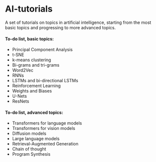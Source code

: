 # AI-tutorials
A set of tutorials on topics in artificial intelligence, starting from the most basic topics and progressing to more advanced topics.


#### To-do list, basic topics:
* Principal Component Analysis
* t-SNE
* k-means clustering
* Bi-grams and tri-grams
* Word2Vec
* RNNs
* LSTMs and bi-directional LSTMs
* Reinforcement Learning
* Weights and Biases
* U-Nets
* ResNets


#### To-do list, advanced topics:
* Transformers for language models
* Transformers for vision models
* Diffusion models
* Large language models
* Retrieval-Augmented Generation
* Chain of thought
* Program Synthesis
